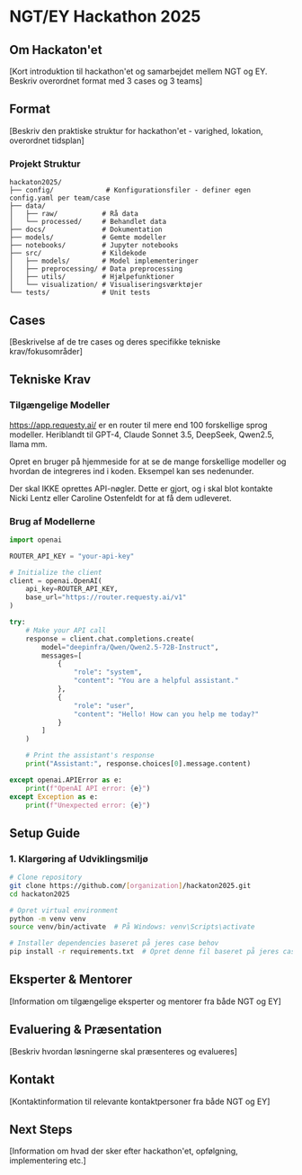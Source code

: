 # NGT/EY Hackathon 2025

## Om Hackaton'et
[Kort introduktion til hackathon'et og samarbejdet mellem NGT og EY. Beskriv overordnet format med 3 cases og 3 teams]

## Format
[Beskriv den praktiske struktur for hackathon'et - varighed, lokation, overordnet tidsplan]

### Projekt Struktur
```
hackaton2025/
├── config/             # Konfigurationsfiler - definer egen config.yaml per team/case
├── data/              
│   ├── raw/           # Rå data
│   └── processed/     # Behandlet data
├── docs/              # Dokumentation
├── models/            # Gemte modeller
├── notebooks/         # Jupyter notebooks
├── src/               # Kildekode
│   ├── models/        # Model implementeringer
│   ├── preprocessing/ # Data preprocessing
│   ├── utils/         # Hjælpefunktioner
│   └── visualization/ # Visualiseringsværktøjer
└── tests/             # Unit tests
```


## Cases
[Beskrivelse af de tre cases og deres specifikke tekniske krav/fokusområder]

## Tekniske Krav

### Tilgængelige Modeller
https://app.requesty.ai/ er en router til mere end 100 forskellige sprog modeller. Heriblandt til GPT-4, Claude Sonnet 3.5, DeepSeek, Qwen2.5, llama mm.

Opret en bruger på hjemmeside for at se de mange forskellige modeller og hvordan de integreres ind i koden. Eksempel kan ses nedenunder.

Der skal IKKE oprettes API-nøgler. Dette er gjort, og i skal blot kontakte Nicki Lentz eller Caroline Ostenfeldt for at få dem udleveret.

### Brug af Modellerne
```python
import openai

ROUTER_API_KEY = "your-api-key"

# Initialize the client
client = openai.OpenAI(
    api_key=ROUTER_API_KEY,
    base_url="https://router.requesty.ai/v1"
)

try:
    # Make your API call
    response = client.chat.completions.create(
        model="deepinfra/Qwen/Qwen2.5-72B-Instruct",
        messages=[
            {
                "role": "system",
                "content": "You are a helpful assistant."
            },
            {
                "role": "user",
                "content": "Hello! How can you help me today?"
            }
        ]
    )

    # Print the assistant's response
    print("Assistant:", response.choices[0].message.content)

except openai.APIError as e:
    print(f"OpenAI API error: {e}")
except Exception as e:
    print(f"Unexpected error: {e}")
```

## Setup Guide

### 1. Klargøring af Udviklingsmiljø
```bash
# Clone repository
git clone https://github.com/[organization]/hackaton2025.git
cd hackaton2025

# Opret virtual environment
python -m venv venv
source venv/bin/activate  # På Windows: venv\Scripts\activate

# Installer dependencies baseret på jeres case behov
pip install -r requirements.txt  # Opret denne fil baseret på jeres case
```

## Eksperter & Mentorer
[Information om tilgængelige eksperter og mentorer fra både NGT og EY]

## Evaluering & Præsentation
[Beskriv hvordan løsningerne skal præsenteres og evalueres]

## Kontakt
[Kontaktinformation til relevante kontaktpersoner fra både NGT og EY]

## Next Steps
[Information om hvad der sker efter hackathon'et, opfølgning, implementering etc.]